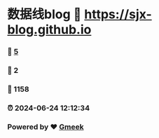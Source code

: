 # 数据线blog :link: https://sjx-blog.github.io 
### :page_facing_up: [5](https://sjx-blog.github.io/tag.html) 
### :speech_balloon: 2 
### :hibiscus: 1158 
### :alarm_clock: 2024-06-24 12:12:34 
### Powered by :heart: [Gmeek](https://github.com/Meekdai/Gmeek)
